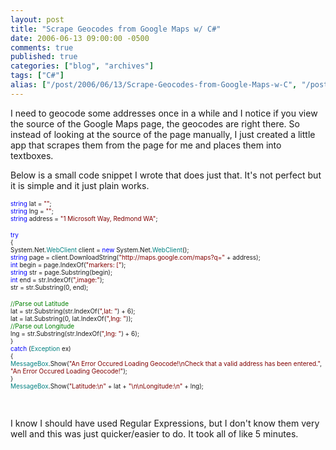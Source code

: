 ```yaml
---
layout: post
title: "Scrape Geocodes from Google Maps w/ C#"
date: 2006-06-13 09:00:00 -0500
comments: true
published: true
categories: ["blog", "archives"]
tags: ["C#"]
alias: ["/post/2006/06/13/Scrape-Geocodes-from-Google-Maps-w-C", "/post/2006/06/13/scrape-geocodes-from-google-maps-w-c"]
---
```

<!-- more -->
<p>I need to geocode some addresses once in a while and I notice if you view the source of the Google Maps page, the geocodes are right there. So instead of looking at the source of the page manually, I just created a little app that scrapes them from the page for me and places them into textboxes.</p>
<p>Below is a small code snippet I wrote that does just that. It's not perfect but it is simple and it just plain works.</p>
<p><span style="color: #0000ff; font-size: x-small;"> </span></p>
<p><span style="color: #0000ff; font-size: x-small;">string</span><span style="font-size: x-small;"> lat = </span><span style="color: #800000; font-size: x-small;">""</span><span style="font-size: x-small;">;<br /></span><span style="color: #0000ff; font-size: x-small;">string</span><span style="font-size: x-small;"> lng = </span><span style="color: #800000; font-size: x-small;">""</span><span style="font-size: x-small;">;<br /></span><span style="color: #0000ff; font-size: x-small;">string</span><span style="font-size: x-small;"> address = </span><span style="color: #800000; font-size: x-small;">"1 Microsoft Way, Redmond WA"</span><span style="font-size: x-small;">;</span></p>
<p><span style="font-size: x-small;"> </span></p>
<p><span style="color: #0000ff; font-size: x-small;">try<br /></span><span style="font-size: x-small;">{<br />System.Net.</span><span style="color: #008080; font-size: x-small;">WebClient</span><span style="font-size: x-small;"> client = </span><span style="color: #0000ff; font-size: x-small;">new</span><span style="font-size: x-small;"> System.Net.</span><span style="color: #008080; font-size: x-small;">WebClient</span><span style="font-size: x-small;">();<br /></span><span style="color: #0000ff; font-size: x-small;">string</span><span style="font-size: x-small;"> page = client.DownloadString(</span><span style="color: #800000; font-size: x-small;">"http://maps.google.com/maps?q="</span><span style="font-size: x-small;"> + address);<br /></span><span style="color: #0000ff; font-size: x-small;">int</span><span style="font-size: x-small;"> begin = page.IndexOf(</span><span style="color: #800000; font-size: x-small;">"markers: ["</span><span style="font-size: x-small;">);<br /></span><span style="color: #0000ff; font-size: x-small;">string</span><span style="font-size: x-small;"> str = page.Substring(begin);<br /></span><span style="color: #0000ff; font-size: x-small;">int</span><span style="font-size: x-small;"> end = str.IndexOf(</span><span style="color: #800000; font-size: x-small;">",image:"</span><span style="font-size: x-small;">);<br />str = str.Substring(0, end);</span></p>
<p><span style="color: #008000; font-size: x-small;">//Parse out Latitude<br /></span><span style="font-size: x-small;">lat = str.Substring(str.IndexOf(</span><span style="color: #800000; font-size: x-small;">",lat: "</span><span style="font-size: x-small;">) + 6);<br />lat = lat.Substring(0, lat.IndexOf(</span><span style="color: #800000; font-size: x-small;">",lng: "</span><span style="font-size: x-small;">));<br /></span><span style="color: #008000; font-size: x-small;">//Parse out Longitude<br /></span><span style="font-size: x-small;">lng = str.Substring(str.IndexOf(</span><span style="color: #800000; font-size: x-small;">",lng: "</span><span style="font-size: x-small;">) + 6);<br />}<br /></span><span style="color: #0000ff; font-size: x-small;">catch</span><span style="font-size: x-small;"> (</span><span style="color: #008080; font-size: x-small;">Exception</span><span style="font-size: x-small;"> ex)<br />{<br /></span><span style="color: #008080; font-size: x-small;">MessageBox</span><span style="font-size: x-small;">.Show(</span><span style="color: #800000; font-size: x-small;">"An Error Occured Loading Geocode!\nCheck that a valid address has been entered."</span><span style="font-size: x-small;">, </span><span style="color: #800000; font-size: x-small;">"An Error Occured Loading Geocode!"</span><span style="font-size: x-small;">);<br />}<br /></span><span style="color: #008080; font-size: x-small;">MessageBox</span><span style="font-size: x-small;">.Show(</span><span style="color: #800000; font-size: x-small;">"Latitude:\n"</span><span style="font-size: x-small;"> + lat + </span><span style="color: #800000; font-size: x-small;">"\n\nLongitude:\n"</span><span style="font-size: x-small;"> + lng);</span></p>
<p>&nbsp;</p>
<p>I know I should have used Regular Expressions, but I don't know them very well and this was just quicker/easier to do. It took all of like 5 minutes.</p>
